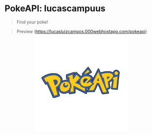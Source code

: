 # PokeAPI: lucascampuus 

> Find your poke!

> Preview (https://lucasluizcampos.000webhostapp.com/pokeapi)

<p align="center">
  <img alt="Logo do projeto" src="./img/pokeapi.png" />
</p>

